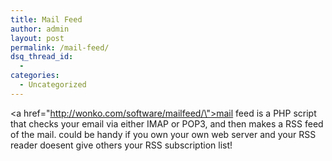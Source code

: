 ```yaml
---
title: Mail Feed
author: admin
layout: post
permalink: /mail-feed/
dsq_thread_id:
  - 
categories:
  - Uncategorized
---
```

<a href=\"http://wonko.com/software/mailfeed/\">mail feed</a> is a PHP script that checks your email via either IMAP or POP3, and then makes a RSS feed of the mail. could be handy if you own your own web server and your RSS reader doesent give others your RSS subscription list!